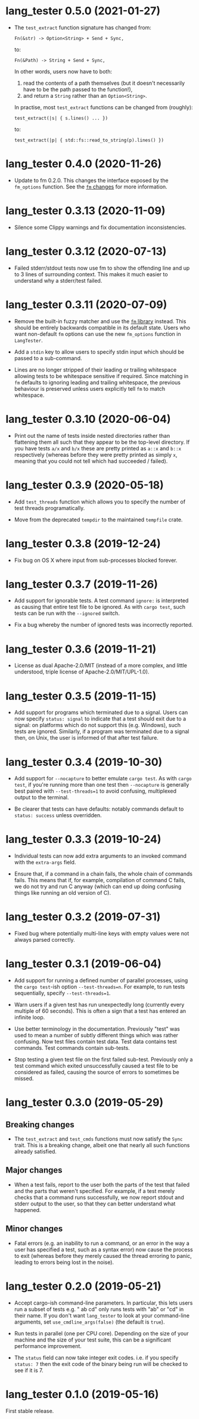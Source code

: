 # lang_tester 0.5.0 (2021-01-27)

* The `test_extract` function signature has changed from:
  ```
  Fn(&str) -> Option<String> + Send + Sync,
  ```
  to:
  ```
  Fn(&Path) -> String + Send + Sync,
  ```

  In other words, users now have to both:

    1. read the contents of a path themselves (but it doesn't necessarily have
       to be the path passed to the function!),
    2. and return a `String` rather than an `Option<String>`.

  In practise, most `test_extract` functions can be changed from (roughly):
  ```
  test_extract(|s| { s.lines() ... })
  ```
  to:
  ```
  test_extract(|p| { std::fs::read_to_string(p).lines() })
  ```


# lang_tester 0.4.0 (2020-11-26)

* Update to fm 0.2.0. This changes the interface exposed by the `fm_options`
  function. See the [`fm`
  changes](https://github.com/softdevteam/fm/blob/master/CHANGES.md) for more
  information.


# lang_tester 0.3.13 (2020-11-09)

* Silence some Clippy warnings and fix documentation inconsistencies.


# lang_tester 0.3.12 (2020-07-13)

* Failed stderr/stdout tests now use fm to show the offending line and up to 3
  lines of surrounding context. This makes it much easier to understand why a
  stderr/test failed.


# lang_tester 0.3.11 (2020-07-09)

* Remove the built-in fuzzy matcher and use the [`fm`
  library](https://crates.io/crates/fm) instead. This should be entirely
  backwards compatible in its default state. Users who want non-default `fm`
  options can use the new `fm_options` function in `LangTester`.

* Add a `stdin` key to allow users to specify stdin input which should be
  passed to a sub-command.

* Lines are no longer stripped of their leading or trailing whitespace allowing
  tests to be whitespace sensitive if required. Since matching in `fm` defaults
  to ignoring leading and trailing whitespace, the previous behaviour is
  preserved unless users explicitly tell `fm` to match whitespace.


# lang_tester 0.3.10 (2020-06-04)

* Print out the name of tests inside nested directories rather than flattening
  them all such that they appear to be the top-level directory. If you have
  tests `a/x` and `b/x` these are pretty printed as `a::x` and `b::x`
  respectively (whereas before they were pretty printed as simply `x`, meaning
  that you could not tell which had succeeded / failed).


# lang_tester 0.3.9 (2020-05-18)

* Add `test_threads` function which allows you to specify the number of test
  threads programatically.

* Move from the deprecated `tempdir` to the maintained `tempfile` crate.


# lang_tester 0.3.8 (2019-12-24)

* Fix bug on OS X where input from sub-processes blocked forever.


# lang_tester 0.3.7 (2019-11-26)

* Add support for ignorable tests. A test command `ignore:`  is interpreted as
  causing that entire test file to be ignored. As with `cargo test`, such tests
  can be run with the `--ignored` switch.

* Fix a bug whereby the number of ignored tests was incorrectly reported.


# lang_tester 0.3.6 (2019-11-21)

* License as dual Apache-2.0/MIT (instead of a more complex, and little
  understood, triple license of Apache-2.0/MIT/UPL-1.0).


# lang_tester 0.3.5 (2019-11-15)

* Add support for programs which terminated due to a signal. Users can now
  specify `status: signal` to indicate that a test should exit due to a signal:
  on platforms which do not support this (e.g. Windows), such tests are
  ignored. Similarly, if a program was terminated due to a signal then, on
  Unix, the user is informed of that after test failure.


# lang_tester 0.3.4 (2019-10-30)

* Add support for `--nocapture` to better emulate `cargo test`. As with `cargo
  test`, if you're running more than one test then `--nocapture` is generally
  best paired with `--test-threads=1` to avoid confusing, multiplexed output to
  the terminal.

* Be clearer that tests can have defaults: notably commands default to `status:
  success` unless overridden.


# lang_tester 0.3.3 (2019-10-24)

* Individual tests can now add extra arguments to an invoked command with the
  `extra-args` field.

* Ensure that, if a command in a chain fails, the whole chain of commands
  fails. This means that if, for example, compilation of command C fails, we do
  not try and run C anyway (which can end up doing confusing things like
  running an old version of C).


# lang_tester 0.3.2 (2019-07-31)

* Fixed bug where potentially multi-line keys with empty values were not always
  parsed correctly.


# lang_tester 0.3.1 (2019-06-04)

* Add support for running a defined number of parallel processes, using the
  `cargo test`-ish option `--test-threads=n`. For example, to run tests
  sequentially, specify `--test-threads=1`.

* Warn users if a given test has run unexpectedly long (currently every
  multiple of 60 seconds). This is often a sign that a test has entered an
  infinite loop.

* Use better terminology in the documentation. Previously "test" was used to
  mean a number of subtly different things which was rather confusing. Now
  test files contain test data. Test data contains test commands. Test commands
  contain sub-tests.

* Stop testing a given test file on the first failed sub-test. Previously only
  a test command which exited unsuccessfully caused a test file to be
  considered as failed, causing the source of errors to sometimes be missed.


# lang_tester 0.3.0 (2019-05-29)

## Breaking changes

* The `test_extract` and `test_cmds` functions must now satisfy the `Sync`
  trait. This is a breaking change, albeit one that nearly all such functions
  already satisfied.

## Major changes

* When a test fails, report to the user both the parts of the test that failed
  and the parts that weren't specified. For example, if a test merely checks
  that a command runs successfully, we now report stdout and stderr output to
  the user, so that they can better understand what happened.

## Minor changes

* Fatal errors (e.g. an inability to run a command, or an error in the way a
  user has specified a test, such as a syntax error) now cause the process to
  exit (whereas before they merely caused the thread erroring to panic, leading
  to errors being lost in the noise).


# lang_tester 0.2.0 (2019-05-21)

* Accept cargo-ish command-line parameters. In particular, this lets users run
  a subset of tests e.g. "<run tests> ab cd" only runs tests with "ab" or "cd"
  in their name. If you don't want `lang_tester` to look at your command-line
  arguments, set `use_cmdline_args(false)` (the default is `true`).

* Run tests in parallel (one per CPU core). Depending on the size of your
  machine and the size of your test suite, this can be a significant
  performance improvement.

* The `status` field can now take integer exit codes. i.e. if you specify
  `status: 7` then the exit code of the binary being run will be checked to see
  if it is 7.


# lang_tester 0.1.0 (2019-05-16)

First stable release.

